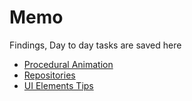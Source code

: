 # Memo
Findings, Day to day tasks are saved here

- [Procedural Animation](Pages/ProceduralAnimation)
- [Repositories](Pages/Repositories.md)
- [UI Elements Tips](Pages/UIElementsTips.md)